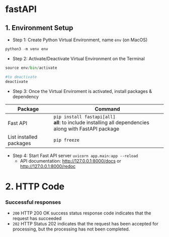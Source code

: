 # fastAPI


## 1. Environment Setup

- Step 1: Create Python Virtual Environment, name `env` (on MacOS)
```Python
python3 -m venv env
```
- Step 2: Activate/Deactivate Virtual Environment on the Terminal
```Python
source env/bin/activate

#to deactivate
deactivate
```
- Step 3: Once the Virtual Enviroment is activated, install packages & dependency

| Package | Command   | 
|---|---|
|Fast API|`pip install fastapi[all]` <br>**all**: to include installing all dependencies along with FastAPI package
|List installed packages| `pip freeze` |

- Step 4: Start Fast API server `uvicorn app.main:app --reload`
  - API documentation: http://127.0.0.1:8000/docs or http://127.0.0.1:8000/redoc 

# 2. HTTP Code
### Successful responses
- `200` HTTP 200 OK success status response code indicates that the request has succeeded
- `202` HTTP Status 202 indicates that the request has been accepted for processing, but the processing has not been completed. 

